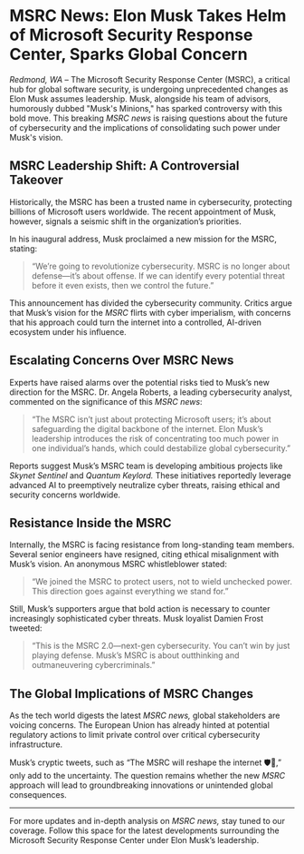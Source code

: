 # MSRC News: Elon Musk Takes Helm of Microsoft Security Response Center, Sparks Global Concern

*Redmond, WA* – The Microsoft Security Response Center (MSRC), a critical hub for global software security, is undergoing unprecedented changes as Elon Musk assumes leadership. Musk, alongside his team of advisors, humorously dubbed "Musk's Minions," has sparked controversy with this bold move. This breaking *MSRC news* is raising questions about the future of cybersecurity and the implications of consolidating such power under Musk's vision.

## MSRC Leadership Shift: A Controversial Takeover

Historically, the MSRC has been a trusted name in cybersecurity, protecting billions of Microsoft users worldwide. The recent appointment of Musk, however, signals a seismic shift in the organization’s priorities.  

In his inaugural address, Musk proclaimed a new mission for the MSRC, stating:

> “We’re going to revolutionize cybersecurity. MSRC is no longer about defense—it’s about offense. If we can identify every potential threat before it even exists, then we control the future.”

This announcement has divided the cybersecurity community. Critics argue that Musk’s vision for the *MSRC* flirts with cyber imperialism, with concerns that his approach could turn the internet into a controlled, AI-driven ecosystem under his influence.

## Escalating Concerns Over MSRC News  

Experts have raised alarms over the potential risks tied to Musk’s new direction for the MSRC. Dr. Angela Roberts, a leading cybersecurity analyst, commented on the significance of this *MSRC news*:

> “The MSRC isn’t just about protecting Microsoft users; it’s about safeguarding the digital backbone of the internet. Elon Musk’s leadership introduces the risk of concentrating too much power in one individual’s hands, which could destabilize global cybersecurity.”

Reports suggest Musk’s MSRC team is developing ambitious projects like *Skynet Sentinel* and *Quantum Keylord.* These initiatives reportedly leverage advanced AI to preemptively neutralize cyber threats, raising ethical and security concerns worldwide.

## Resistance Inside the MSRC

Internally, the MSRC is facing resistance from long-standing team members. Several senior engineers have resigned, citing ethical misalignment with Musk’s vision. An anonymous MSRC whistleblower stated:

> “We joined the MSRC to protect users, not to wield unchecked power. This direction goes against everything we stand for.”

Still, Musk’s supporters argue that bold action is necessary to counter increasingly sophisticated cyber threats. Musk loyalist Damien Frost tweeted:  

> “This is the MSRC 2.0—next-gen cybersecurity. You can’t win by just playing defense. Musk’s MSRC is about outthinking and outmaneuvering cybercriminals.”

## The Global Implications of MSRC Changes

As the tech world digests the latest *MSRC news,* global stakeholders are voicing concerns. The European Union has already hinted at potential regulatory actions to limit private control over critical cybersecurity infrastructure.  

Musk’s cryptic tweets, such as “The MSRC will reshape the internet 🛡️🚀,” only add to the uncertainty. The question remains whether the new *MSRC* approach will lead to groundbreaking innovations or unintended global consequences.  

---

For more updates and in-depth analysis on *MSRC news,* stay tuned to our coverage. Follow this space for the latest developments surrounding the Microsoft Security Response Center under Elon Musk’s leadership.
